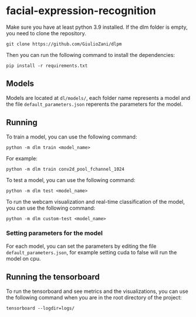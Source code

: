 # facial-expression-recognition

Make sure you have at least python 3.9 installed. If the dlm folder is empty, you need to clone the repository.

```
git clone https://github.com/GiulioZani/dlpm
```

Then you can run the following command to install the dependencies:

```
pip install -r requirements.txt
```

## Models
Models are located at `dl/models/`, each folder name represents a model and the file `default_parameters.json` reperents the parameters for the model.

## Running
To train a model, you can use the following command:

```
python -m dlm train <model_name>
```

For example:
```
python -m dlm train conv2d_pool_fchannel_1024
```

To test a model, you can use the following command:

```
python -m dlm test <model_name>
```

To run the webcam visualization and real-time classification of the model, you can use the following command:

```
python -m dlm custom-test <model_name>
```

### Setting parameters for the model
For each model, you can set the parameters by editing the file `default_parameters.json`, for example setting cuda to false will run the model on cpu.



## Running the tensorboard
To run the tensorboard and see metrics and the visualizations, you can use the following command when you are in the root directory of the project:

```
tensorboard --logdir=logs/
```